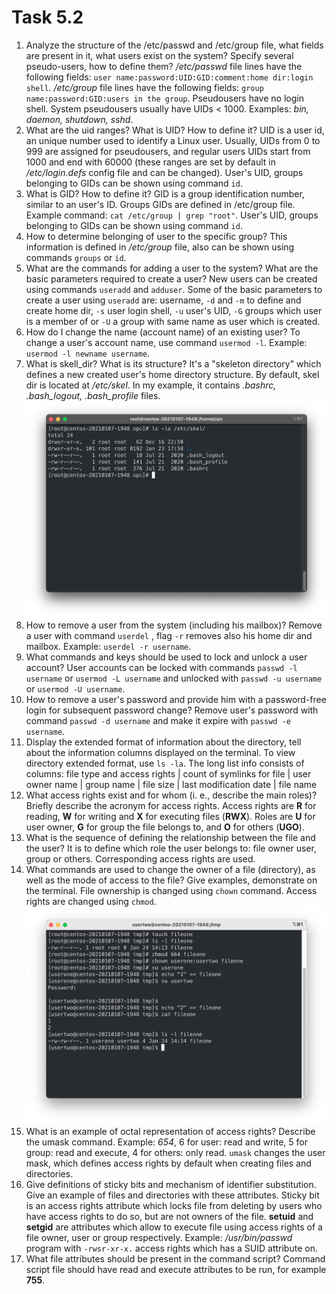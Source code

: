 # Task 5.2

1) Analyze the structure of the /etc/passwd and /etc/group file, what fields are present in it, what users exist on the system? Specify several pseudo-users, how to define them?
*/etc/passwd* file lines have the following fields: `user name:password:UID:GID:comment:home dir:login shell`.
*/etc/group* file lines have the following fields: `group name:password:GID:users in the group`.
Pseudousers have no login shell. System pseudousers usually have UIDs < 1000. Examples: *bin, daemon, shutdown, sshd*.
2) What are the uid ranges? What is UID? How to define it?
UID is a user id, an unique number used to identify a Linux user. Usually, UIDs from 0 to 999 are assigned for pseudousers, and regular users UIDs start from 1000 and end with 60000 (these ranges are set by default in */etc/login.defs* config file and can be changed). User's UID, groups belonging to GIDs can be shown using command `id`.
3) What is GID? How to define it?
GID is a group identification number, similar to an user's ID. Groups GIDs are defined in /etc/group file. Example command: `cat /etc/group | grep "root"`. User's UID, groups belonging to GIDs can be shown using command `id`.
4) How to determine belonging of user to the specific group?
This information is defined in */etc/group* file, also can be shown using commands `groups` or `id`.
5) What are the commands for adding a user to the system? What are the basic parameters required to create a user?
New users can be created using commands `useradd` and `adduser`. Some of the basic parameters to create a user using `useradd` are: username, `-d` and `-m` to define and create home dir, `-s` user login shell, `-u` user's UID, `-G` groups which user is a member of or `-U` a group with same name as user which is created.
6) How do I change the name (account name) of an existing user?
To change a user's account name, use command `usermod -l`.
Example: `usermod -l newname username`.
7) What is skell_dir? What is its structure?
It's a "skeleton directory" which defines a new created user's home directory structure. By default, skel dir is located at */etc/skel*. In my example, it contains *.bashrc, .bash_logout, .bash_profile* files.
![Screenshot](https://github.com/alex-kay/DevOps_online_Kharkiv_2020Q42021Q1/blob/master/m5/task5.2/Screenshots/Screenshot%202021-01-23%20at%2020.02.27.jpg)
8) How to remove a user from the system (including his mailbox)?
Remove a user with command `userdel` , flag `-r` removes also his home dir and mailbox.
Example: `userdel -r username`.
9) What commands and keys should be used to lock and unlock a user account?
User accounts can be locked with commands `passwd -l username` or `usermod -L username` and unlocked with `passwd -u username` or `usermod -U username`.
10) How to remove a user's password and provide him with a password-free login for subsequent password change?
Remove user's password with command `passwd -d username` and make it expire with `passwd -e username`.
11) Display the extended format of information about the directory, tell about the information columns displayed on the terminal.
To view directory extended format, use `ls -la`. The long list info consists of columns:
file type and access rights | count of symlinks for file | user owner name | group name | file size | last modification date | file name
12) What access rights exist and for whom (i. e., describe the main roles)? Briefly describe the acronym for access rights.
Access rights are **R** for reading, **W** for writing and **X** for executing files (**RWX**). Roles are **U** for user owner, **G** for group the file belongs to, and **O** for others (**UGO**).
13) What is the sequence of defining the relationship between the file and the user?
It is to define which role the user belongs to: file owner user, group or others. Corresponding access rights are used.
14) What commands are used to change the owner of a file (directory), as well as the mode of access to the file? Give examples, demonstrate on the terminal.
File ownership is changed using `chown` command. Access rights are changed using `chmod`.
![Screenshot 2](https://github.com/alex-kay/DevOps_online_Kharkiv_2020Q42021Q1/blob/master/m5/task5.2/Screenshots/Screenshot%202021-01-24%20at%2016.15.04.jpg)
15) What is an example of octal representation of access rights? Describe the umask command.
Example: *654*, 6 for user: read and write, 5 for group: read and execute, 4 for others: only read. `umask` changes the user mask, which defines access rights by default when creating files and directories.
16) Give definitions of sticky bits and mechanism of identifier substitution. Give an example of files and directories with these attributes.
Sticky bit is an access rights attribute which locks file from deleting by users who have access rights to do so, but are not owners of the file. **setuid** and **setgid** are attributes which allow to execute file using access rights of a file owner, user or group respectively. Example: */usr/bin/passwd* program with `-rwsr-xr-x.` access rights which has a SUID attribute on.
17) What file attributes should be present in the command script?
Command script file should have read and execute attributes to be run, for example **755**.
